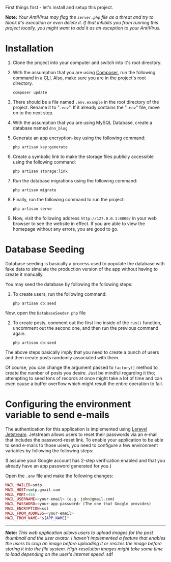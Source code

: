 First things first - let's install and setup this project. 

**Note:** _Your AntiVirus may flag the `server.php` file as a threat and try to block it's execution or even delete it. If that inhibits you from running this  project locally, you might want to add it as an exception to your AntiVirus._

# Installation

1. Clone the project into your computer and switch into it's root directory. 

2. With the assumption that you are using [Composer](https://getcomposer.org/), run the following command in a [CLI](https://en.wikipedia.org/wiki/Command-line_interface). Also, make sure you are in the project's root directory.
   ```
   composer update
   ```     
3. There should be a file named `.env.example` in the root directory of the project. Rename it to "`.env`". If it already contains the "`.env`" file, move on to the next step. 
4. With the assumption that you are using MySQL Database, create a database named `dnn_blog`
5. Generate an app encryption-key using the following command: 
   ```
   php artisan key:generate
   ```
6. Create a symbolic link to make the storage files publicly accessible using the following command: 
   ```
   php artisan storage:link
   ```
7. Run the database migrations using the following command: 
   ```
   php artisan migrate
   ```
8. Finally, run the following command to run the project: 
   ```
   php artisan serve
   ``` 
9. Now, visit the following address `http://127.0.0.1:8000/` in your web browser to see the website in effect. If you are able to view the homepage without any errors, you are good to go.  
    
# Database Seeding

Database seeding is basically a process used to populate the database with fake data to simulate the production version of the app without having to create it manually. 

You may seed the database by following the following steps: 

1. To create users, run the following command: 
   ```
   php artisan db:seed
   ```
Now, open the `DatabaseSeeder.php` file

2. To create posts, comment out the first line inside of the `run()` function, uncomment out the second one, and then run the previous command again. 
   ```
   php artisan db:seed
   ```
The above steps basically imply that you need to create a bunch of users and then create posts randomly associated with them. 

Of course, you can change the argument passed to `factory()` method to create the number of posts you desire. Just be mindful regarding it tho; attempting to seed tons of records at once might take a lot of time and can even cause a buffer overflow which might result the entire operation to fail.

# Configuring the environment variable to send e-mails

The authentication for this application is implemented using [Laravel Jetstream](https://jetstream.laravel.com/2.x/introduction). Jetstream allows users to reset their passwords via an e-mail that includes the password-reset link. To enable your application to be able to send e-mails to those users, you need to configure a few environment variables by following the following steps: 

(I assume your Google account has 2-step verification enabled and that you already have an app password generated for you.)

Open the `.env` file and make the following changes: 
```php
MAIL_MAILER=smtp
MAIL_HOST=smtp.gmail.com
MAIL_PORT=465
MAIL_USERNAME=<your-email> (e.g. john@gmail.com)
MAIL_PASSWORD=<your-app-password> (The one that Google provides)
MAIL_ENCRYPTION=ssl
MAIL_FROM_ADDRESS=<your-email>
MAIL_FROM_NAME="${APP_NAME}"
```
---

**Note:** _This web application allows users to upload images for the post thumbnail and the user avatar. I haven't implemented a feature that enables the users to crop an image before uploading it or resizes the image before storing it into the file system. High-resolution images might take some time to load depending on the user's internet speed._
sdf
